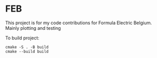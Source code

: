 # FEB
This project is for my code contributions for Formula Electric Belgium. Mainly plotting and testing

To build project:
```console
cmake -S . -B build
cmake --build build
```
